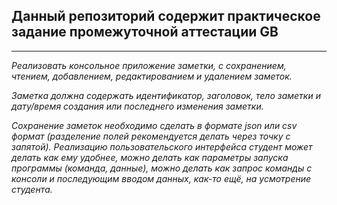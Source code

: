 **Данный репозиторий содержит практическое задание промежуточной аттестации GB**
---
------
*Реализовать консольное приложение заметки,
с сохранением,
чтением,
добавлением,
редактированием и
удалением заметок.*

*Заметка должна содержать
идентификатор,
заголовок,
тело заметки и
дату/время создания или последнего изменения заметки.*

*Сохранение заметок необходимо сделать в формате json или csv формат (разделение полей рекомендуется делать через точку
с запятой). Реализацию пользовательского интерфейса студент может делать как ему удобнее, можно делать как параметры
запуска программы (команда, данные), можно делать как запрос команды с консоли и последующим вводом данных, как-то ещё,
на усмотрение студента.*